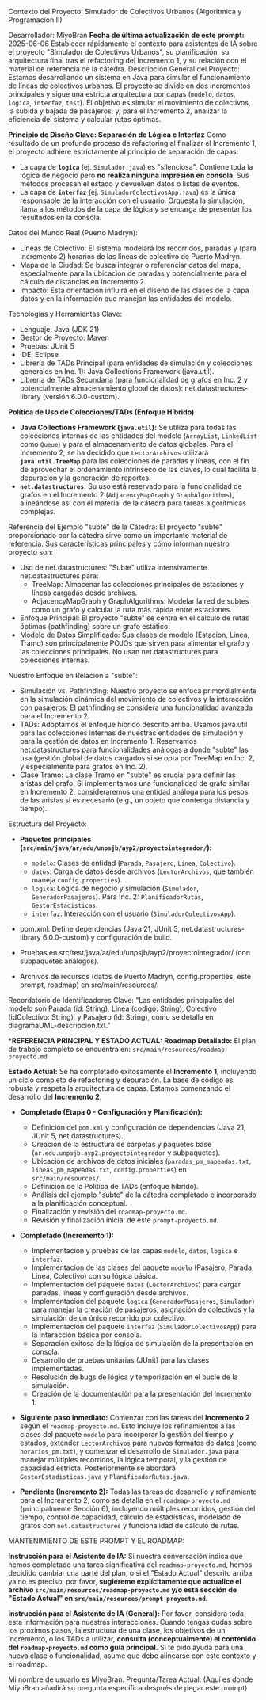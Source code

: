Contexto del Proyecto: Simulador de Colectivos Urbanos (Algoritmica y Programacion II)

Desarrollador: MiyoBran
**Fecha de última actualización de este prompt:** 2025-06-06
Establecer rápidamente el contexto para asistentes de IA sobre el proyecto "Simulador de Colectivos Urbanos", su planificación, su arquitectura final tras el refactoring del Incremento 1, y su relación con el material de referencia de la cátedra.
Descripción General del Proyecto: Estamos desarrollando un sistema en Java para simular el funcionamiento de líneas de colectivos urbanos. El proyecto se divide en dos incrementos principales y sigue una estricta arquitectura por capas (`modelo`, `datos`, `logica`, `interfaz`, `test`). El objetivo es simular el movimiento de colectivos, la subida y bajada de pasajeros, y, para el Incremento 2, analizar la eficiencia del sistema y calcular rutas óptimas.

**Principio de Diseño Clave: Separación de Lógica e Interfaz**
Como resultado de un profundo proceso de refactoring al finalizar el Incremento 1, el proyecto adhiere estrictamente al principio de separación de capas:
* La capa de **`logica`** (ej. `Simulador.java`) es "silenciosa". Contiene toda la lógica de negocio pero **no realiza ninguna impresión en consola**. Sus métodos procesan el estado y devuelven datos o listas de eventos.
* La capa de **`interfaz`** (ej. `SimuladorColectivosApp.java`) es la única responsable de la interacción con el usuario. Orquesta la simulación, llama a los métodos de la capa de lógica y se encarga de presentar los resultados en la consola.



Datos del Mundo Real (Puerto Madryn):

* Líneas de Colectivo: El sistema modelará los recorridos, paradas y (para Incremento 2) horarios de las líneas de colectivo de Puerto Madryn.
* Mapa de la Ciudad: Se busca integrar o referenciar datos del mapa, especialmente para la ubicación de paradas y potencialmente para el cálculo de distancias en Incremento 2.
* Impacto: Esta orientación influirá en el diseño de las clases de la capa datos y en la información que manejan las entidades del modelo.

Tecnologías y Herramientas Clave:

* Lenguaje: Java (JDK 21)
* Gestor de Proyecto: Maven
* Pruebas: JUnit 5
* IDE: Eclipse
* Librería de TADs Principal (para entidades de simulación y colecciones generales en Inc. 1): Java Collections Framework (java.util).
* Librería de TADs Secundaria (para funcionalidad de grafos en Inc. 2 y potencialmente almacenamiento global de datos): net.datastructures-library (versión 6.0.0-custom).

**Política de Uso de Colecciones/TADs (Enfoque Híbrido)**
* **Java Collections Framework (`java.util`):** Se utiliza para todas las colecciones internas de las entidades del modelo (`ArrayList`, `LinkedList` como `Queue`) y para el almacenamiento de datos globales. Para el Incremento 2, se ha decidido que `LectorArchivos` utilizará **`java.util.TreeMap`** para las colecciones de paradas y líneas, con el fin de aprovechar el ordenamiento intrínseco de las claves, lo cual facilita la depuración y la generación de reportes.
* **`net.datastructures`:** Su uso está reservado para la funcionalidad de grafos en el Incremento 2 (`AdjacencyMapGraph` y `GraphAlgorithms`), alineándose así con el material de la cátedra para tareas algorítmicas complejas.

Referencia del Ejemplo "subte" de la Cátedra: El proyecto "subte" proporcionado por la cátedra sirve como un importante material de referencia. Sus características principales y cómo informan nuestro proyecto son:

* Uso de net.datastructures: "Subte" utiliza intensivamente net.datastructures para:
    * TreeMap: Almacenar las colecciones principales de estaciones y líneas cargadas desde archivos.
    * AdjacencyMapGraph y GraphAlgorithms: Modelar la red de subtes como un grafo y calcular la ruta más rápida entre estaciones.
* Enfoque Principal: El proyecto "subte" se centra en el cálculo de rutas óptimas (pathfinding) sobre un grafo estático.
* Modelo de Datos Simplificado: Sus clases de modelo (Estacion, Linea, Tramo) son principalmente POJOs que sirven para alimentar el grafo y las colecciones principales. No usan net.datastructures para colecciones internas.

Nuestro Enfoque en Relación a "subte":

* Simulación vs. Pathfinding: Nuestro proyecto se enfoca primordialmente en la simulación dinámica del movimiento de colectivos y la interacción con pasajeros. El pathfinding se considera una funcionalidad avanzada para el Incremento 2.
* TADs: Adoptamos el enfoque híbrido descrito arriba. Usamos java.util para las colecciones internas de nuestras entidades de simulación y para la gestión de datos en Incremento 1. Reservamos net.datastructures para funcionalidades análogas a donde "subte" las usa (gestión global de datos cargados si se opta por TreeMap en Inc. 2, y especialmente para grafos en Inc. 2).
* Clase Tramo: La clase Tramo en "subte" es crucial para definir las aristas del grafo. Si implementamos una funcionalidad de grafo similar en Incremento 2, consideraremos una entidad análoga para los pesos de las aristas si es necesario (e.g., un objeto que contenga distancia y tiempo).

Estructura del Proyecto:

* **Paquetes principales (`src/main/java/ar/edu/unpsjb/ayp2/proyectointegrador/`):**
    * `modelo`: Clases de entidad (`Parada`, `Pasajero`, `Linea`, `Colectivo`).
    * `datos`: Carga de datos desde archivos (`LectorArchivos`, que también maneja `config.properties`).
    * `logica`: Lógica de negocio y simulación (`Simulador`, `GeneradorPasajeros`). Para Inc. 2: `PlanificadorRutas`, `GestorEstadisticas`.
    * `interfaz`: Interacción con el usuario (`SimuladorColectivosApp`).

* pom.xml: Define dependencias (Java 21, JUnit 5, net.datastructures-library 6.0.0-custom) y configuración de build.
* Pruebas en src/test/java/ar/edu/unpsjb/ayp2/proyectointegrador/ (con subpaquetes análogos).
* Archivos de recursos (datos de Puerto Madryn, config.properties, este prompt, roadmap) en src/main/resources/.

Recordatorio de Identificadores Clave:
"Las entidades principales del modelo son Parada (id: String), Linea (codigo: String), Colectivo (idColectivo: String), y Pasajero (id: String), como se detalla en diagramaUML-descripcion.txt."

***REFERENCIA PRINCIPAL Y ESTADO ACTUAL:**
**Roadmap Detallado:** El plan de trabajo completo se encuentra en: `src/main/resources/roadmap-proyecto.md`

**Estado Actual:** Se ha completado exitosamente el **Incremento 1**, incluyendo un ciclo completo de refactoring y depuración. La base de código es robusta y respeta la arquitectura de capas. Estamos comenzando el desarrollo del **Incremento 2**.

* **Completado (Etapa 0 - Configuración y Planificación):**
    * Definición del `pom.xml` y configuración de dependencias (Java 21, JUnit 5, net.datastructures).
    * Creación de la estructura de carpetas y paquetes base (`ar.edu.unpsjb.ayp2.proyectointegrador` y subpaquetes).
    * Ubicación de archivos de datos iniciales (`paradas_pm_mapeadas.txt`, `lineas_pm_mapeadas.txt`, `config.properties`) en `src/main/resources/`.
    * Definición de la Política de TADs (enfoque híbrido).
    * Análisis del ejemplo "subte" de la cátedra completado e incorporado a la planificación conceptual.
    * Finalización y revisión del `roadmap-proyecto.md`.
    * Revisión y finalización inicial de este `prompt-proyecto.md`.
* **Completado (Incremento 1):**
    * Implementación y pruebas de las capas `modelo`, `datos`, `logica` e `interfaz`.
    * Implementación de las clases del paquete `modelo` (Pasajero, Parada, Linea, Colectivo) con su lógica básica.
    * Implementación del paquete `datos` (`LectorArchivos`) para cargar paradas, líneas y configuración desde archivos.
    * Implementación del paquete `logica` (`GeneradorPasajeros`, `Simulador`) para manejar la creación de pasajeros, asignación de colectivos y la simulación de un único recorrido por colectivo.
    * Implementación del paquete `interfaz` (`SimuladorColectivosApp`) para la interacción básica por consola.    
    * Separación exitosa de la lógica de simulación de la presentación en consola.
    * Desarrollo de pruebas unitarias (JUnit) para las clases implementadas.	
    * Resolución de bugs de lógica y temporización en el bucle de la simulación.
    * Creación de la documentación para la presentación del Incremento 1.
    
* **Siguiente paso inmediato:** Comenzar con las tareas del **Incremento 2** según el `roadmap-proyecto.md`. Esto incluye los refinamientos a las clases del paquete `modelo` para incorporar la gestión del tiempo y estados, extender `LectorArchivos` para nuevos formatos de datos (como `horarios_pm.txt`), y comenzar el desarrollo de `Simulador.java` para manejar múltiples recorridos, la lógica temporal, y la gestión de capacidad estricta. Posteriormente se abordará `GestorEstadisticas.java` y `PlanificadorRutas.java`.
* **Pendiente (Incremento 2):** Todas las tareas de desarrollo y refinamiento para el Incremento 2, como se detalla en el `roadmap-proyecto.md` (principalmente Sección 6), incluyendo múltiples recorridos, gestión del tiempo, control de capacidad, cálculo de estadísticas, modelado de grafos con `net.datastructures` y funcionalidad de cálculo de rutas.

MANTENIMIENTO DE ESTE PROMPT Y EL ROADMAP:

**Instrucción para el Asistente de IA:** Si nuestra conversación indica que hemos completado una tarea significativa del `roadmap-proyecto.md`, hemos decidido cambiar una parte del plan, o si el "Estado Actual" descrito arriba ya no es preciso, por favor, **sugiéreme explícitamente que actualice el archivo `src/main/resources/roadmap-proyecto.md` y/o esta sección de "Estado Actual" en `src/main/resources/prompt-proyecto.md`**.

**Instrucción para el Asistente de IA (General):** Por favor, considera toda esta información para nuestras interacciones. Cuando tengas dudas sobre los próximos pasos, la estructura de una clase, los objetivos de un incremento, o los TADs a utilizar, **consulta (conceptualmente) el contenido del `roadmap-proyecto.md` como guía principal.** Si te pido ayuda para una nueva clase o funcionalidad, asume que debe alinearse con este contexto y el roadmap.

Mi nombre de usuario es MiyoBran.
Pregunta/Tarea Actual: (Aquí es donde MiyoBran añadirá su pregunta específica después de pegar este prompt)